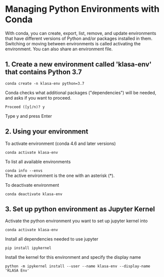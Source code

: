 # Managing Python Environments with Conda

With conda, you can create, export, list, remove, and update environments that have different versions of Python and/or packages installed in them. Switching or moving between environments is called activating the environment. You can also share an environment file.

## 1. Create a new environment called 'klasa-env' that contains Python 3.7

`conda create -n klasa-env python=3.7`

Conda checks what additional packages ("dependencies") will be needed, and asks if you want to proceed.

`Proceed ([y]/n)? y`

Type y and press Enter

## 2. Using your environment 

To activate environment (conda 4.6 and later versions)

`conda activate klasa-env`

To list all available environments

`conda info --envs` <br>
The active environment is the one with an asterisk (*).

To deactivate environment

`conda deactivate klasa-env`

## 3. Set up python environment as Jupyter Kernel

Activate the python environment you want to set up jupyter kernel into

`conda activate klasa-env`

Install all dependencies needed to use jupyter

`pip install ipykernel`

Install the kernel for this environment and specify the display name

`python -m ipykernel install --user --name klasa-env --display-name 'KLASA Env'` 
